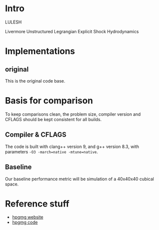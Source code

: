 # Intro

LULESH

Livermore Unstructured Legrangian Explicit Shock Hydrodynamics

# Implementations

## original
This is the original code base.


# Basis for comparison

To keep comparisons clean, the problem size, compiler version and CFLAGS should
be kept consistent for all builds.

## Compiler & CFLAGS

The code is built with clang++ version 9, and g++ version 8.3, with parameters
`-O3 -march=native -mtune=native`.

## Baseline

Our baseline performance metric will be simulation of a 40x40x40 cubical space.


# Reference stuff

* [hpgmg website](https://hpgmg.org/)
* [hpgmg code](https://bitbucket.org/hpgmg/hpgmg)
